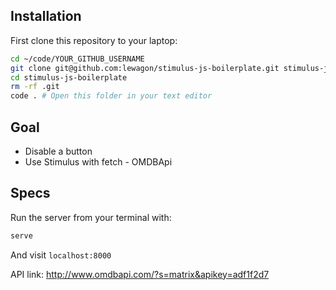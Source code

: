 ## Installation

First clone this repository to your laptop:

```bash
cd ~/code/YOUR_GITHUB_USERNAME
git clone git@github.com:lewagon/stimulus-js-boilerplate.git stimulus-js-boilerplate
cd stimulus-js-boilerplate
rm -rf .git
code . # Open this folder in your text editor
```

## Goal

- Disable a button
- Use Stimulus with fetch - OMDBApi


## Specs

Run the server from your terminal with:

```bash
serve
```

And visit `localhost:8000`

API link: http://www.omdbapi.com/?s=matrix&apikey=adf1f2d7